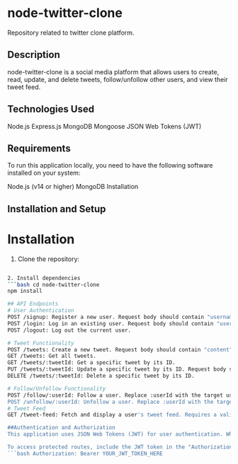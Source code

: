 # node-twitter-clone
Repository related to twitter clone platform.

## Description
node-twitter-clone is a social media platform that allows users to create, read, update, and delete tweets, follow/unfollow other users, and view their tweet feed.

## Technologies Used
Node.js
Express.js
MongoDB
Mongoose
JSON Web Tokens (JWT)

## Requirements
To run this application locally, you need to have the following software installed on your system:

Node.js (v14 or higher)
MongoDB
Installation

## Installation and Setup

# Installation
1. Clone the repository:

```bash https://github.com/AshwiniSC/node-twitter-clone

2. Install dependencies 
```bash cd node-twitter-clone
npm install

## API Endpoints
# User Authentication
POST /signup: Register a new user. Request body should contain "username" and "password".
POST /login: Log in an existing user. Request body should contain "username" and "password".
POST /logout: Log out the current user.

# Tweet Functionality
POST /tweets: Create a new tweet. Request body should contain "content".
GET /tweets: Get all tweets.
GET /tweets/:tweetId: Get a specific tweet by its ID.
PUT /tweets/:tweetId: Update a specific tweet by its ID. Request body should contain "content".
DELETE /tweets/:tweetId: Delete a specific tweet by its ID.

# Follow/Unfollow Functionality
POST /follow/:userId: Follow a user. Replace :userId with the target user's ID.
POST /unfollow/:userId: Unfollow a user. Replace :userId with the target user's ID.
# Tweet Feed
GET /tweet-feed: Fetch and display a user's tweet feed. Requires a valid JWT token.

##Authentication and Authorization
This application uses JSON Web Tokens (JWT) for user authentication. When a user registers or logs in, a JWT token is generated and returned in the response. This token is required for accessing protected routes, such as creating tweets, following/unfollowing users, and fetching the tweet feed.

To access protected routes, include the JWT token in the "Authorization" header of your requests:
```bash Authorization: Bearer YOUR_JWT_TOKEN_HERE
